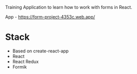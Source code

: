 Training Application to learn how to work with forms in React.

App - https://form-project-4353c.web.app/

# Stack

* Based on create-react-app
* React 
* React Redux
* Formik
